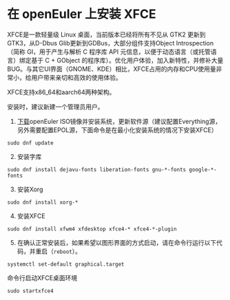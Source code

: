 # 在 openEuler 上安装 XFCE
XFCE是一款轻量级 Linux 桌面，当前版本已经将所有不见从 GTK2 更新到 GTK3，从D-Dbus Glib更新到GDBus，大部分组件支持Object Introspection（简称 GI，用于产生与解析 C 程序库 API 元信息，以便于动态语言（或托管语言）绑定基于 C + GObject 的程序库）。优化用户体验，加入新特性，并修补大量BUG。与其它UI界面（GNOME、KDE）相比，XFCE占用的内存和CPU使用量非常小，给用户带来亲切和高效的使用体验。

XFCE支持x86_64和aarch64两种架构。

安装时，建议新建一个管理员用户。

1. [下载](https://openeuler.org/zh/download/)openEuler ISO镜像并安装系统，更新软件源（建议配置Everything源，另外需要配置EPOL源，下面命令是在最小化安装系统的情况下安装XFCE）
```
sudo dnf update
```
2. 安装字库
```
sudo dnf install dejavu-fonts liberation-fonts gnu-*-fonts google-*-fonts 
```
3. 安装Xorg
```
sudo dnf install xorg-* 
```
4. 安装XFCE
```
sudo dnf install xfwm4 xfdesktop xfce4-* xfce4-*-plugin
```
5. 在确认正常安装后，如果希望以图形界面的方式启动，请在命令行运行以下代码，并重启（`reboot`）。
```
systemctl set-default graphical.target
```
命令行启动XFCE桌面环境
```
sudo startxfce4
```